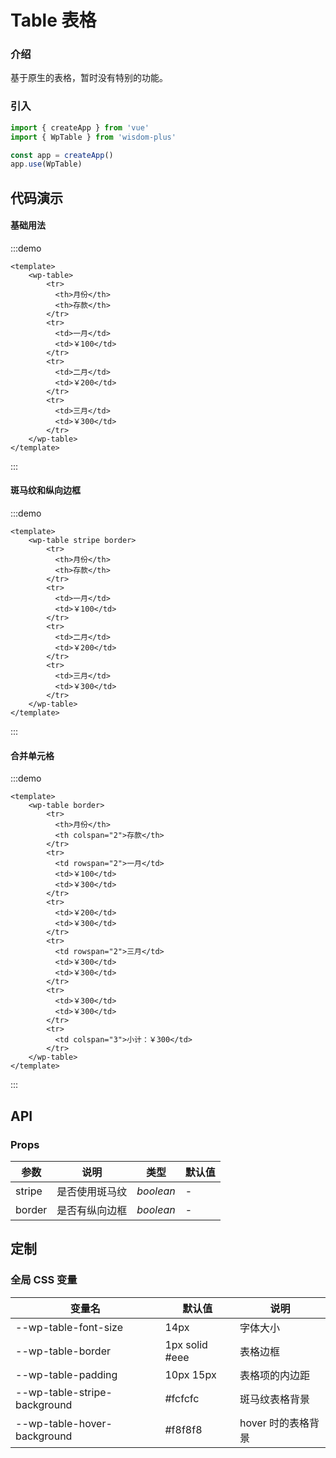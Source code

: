 # Table 表格

### 介绍
基于原生的表格，暂时没有特别的功能。

### 引入

```js
import { createApp } from 'vue'
import { WpTable } from 'wisdom-plus'

const app = createApp()
app.use(WpTable)
```

## 代码演示

#### 基础用法

:::demo
```vue
<template>
    <wp-table>
        <tr>
          <th>月份</th>
          <th>存款</th>
        </tr>
        <tr>
          <td>一月</td>
          <td>￥100</td>
        </tr>
        <tr>
          <td>二月</td>
          <td>￥200</td>
        </tr>
        <tr>
          <td>三月</td>
          <td>￥300</td>
        </tr>
    </wp-table>
</template>
```
:::

#### 斑马纹和纵向边框

:::demo
```vue
<template>
    <wp-table stripe border>
        <tr>
          <th>月份</th>
          <th>存款</th>
        </tr>
        <tr>
          <td>一月</td>
          <td>￥100</td>
        </tr>
        <tr>
          <td>二月</td>
          <td>￥200</td>
        </tr>
        <tr>
          <td>三月</td>
          <td>￥300</td>
        </tr>
    </wp-table>
</template>
```
:::

#### 合并单元格

:::demo
```vue
<template>
    <wp-table border>
        <tr>
          <th>月份</th>
          <th colspan="2">存款</th>
        </tr>
        <tr>
          <td rowspan="2">一月</td>
          <td>￥100</td>
          <td>￥300</td>
        </tr>
        <tr>
          <td>￥200</td>
          <td>￥300</td>
        </tr>
        <tr>
          <td rowspan="2">三月</td>
          <td>￥300</td>
          <td>￥300</td>
        </tr>
        <tr>
          <td>￥300</td>
          <td>￥300</td>
        </tr>
        <tr>
          <td colspan="3">小计：￥300</td>
        </tr>
    </wp-table>
</template>
```
:::

## API

### Props

| 参数      | 说明           | 类型                                                                | 默认值 |
| --------- | -------------- | ------------------------------------------------------------------- | ------ |
| stripe      | 是否使用斑马纹       | _boolean_          | -     |
| border      | 是否有纵向边框       | _boolean_          | -     |

## 定制

### 全局 CSS 变量

| 变量名 | 默认值 | 说明 |
| ---- | ---- | ---- |
| --wp-table-font-size | 14px | 字体大小 |
| --wp-table-border | 1px solid #eee | 表格边框 |
| --wp-table-padding | 10px 15px | 表格项的内边距 |
| --wp-table-stripe-background | #fcfcfc | 斑马纹表格背景 |
| --wp-table-hover-background | #f8f8f8 | hover 时的表格背景 |